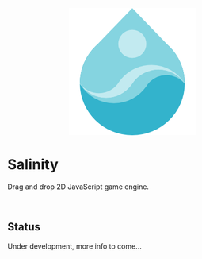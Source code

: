 <div align="center">
<img src="./files/logo/salinity256.png" alt="Salinity"/>
</div>

# Salinity

Drag and drop 2D JavaScript game engine.

<br />

## Status

Under development, more info to come...

<br />
